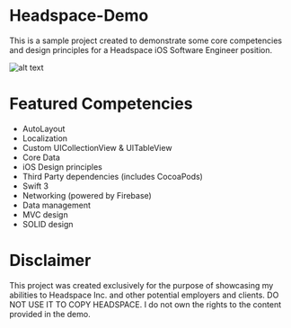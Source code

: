 # Headspace-Demo
This is a sample project created to demonstrate some core competencies and design principles for a  Headspace iOS Software Engineer position.

![alt text](https://github.com/jwells18/Headspace-Demo/blob/master/HeadspacePreviewGIF.gif)

# Featured Competencies

- AutoLayout
- Localization
- Custom UICollectionView & UITableView
- Core Data
- iOS Design principles
- Third Party dependencies (includes CocoaPods)
- Swift 3
- Networking (powered by Firebase) 
- Data management 
- MVC design
- SOLID design

# Disclaimer

This project was created exclusively for the purpose of showcasing my abilities to Headspace Inc. and other potential employers and clients. DO NOT USE IT TO COPY HEADSPACE. I do not own the rights to the content provided in the demo.


